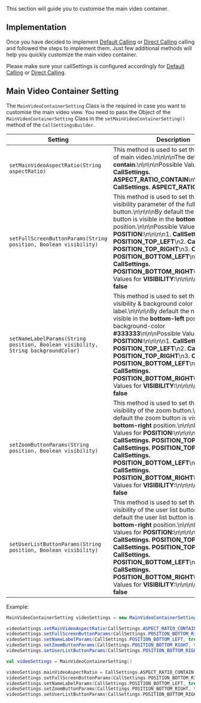 This section will guide you to customise the main video container.

## Implementation

Once you have decided to implement [Default Calling](https://app.developerhub.io/cometchat-documentation/v3/android-chat-sdk/calling-default-calling) or [Direct Calling](https://app.developerhub.io/cometchat-documentation/v3/android-chat-sdk/calling-direct-calling) calling and followed the steps to implement them. Just few additional methods will help you quickly customize the main video container.

Please make sure your callSettings is configured accordingly for [Default Calling](https://app.developerhub.io/cometchat-documentation/v3/android-chat-sdk/calling-default-calling) or [Direct Calling](https://app.developerhub.io/cometchat-documentation/v3/android-chat-sdk/calling-direct-calling).

## Main Video Container Setting

The `MainVideoContainerSetting` Class is the required in case you want to customise the main video view. You need to pass the Object of the `MainVideoContainerSetting` Class in the `setMainVideoContainerSetting()` method of the `CallSettingsBuilder`.

| Setting | Description | 
| ---- | ---- | 
| `setMainVideoAspectRatio(String aspectRatio)` | This method is used to set the aspect ratio of main video.\n\n\n\nThe default value is **contain.**\n\n\n\nPossible Values:\n\n\n\n**1. CallSettings. ASPECT_RATIO_CONTAIN**\n\n\n**2. CallSettings. ASPECT_RATIO_COVER** | 
| `setFullScreenButtonParams(String position, Boolean visibility)` | This method is used to set the position & visibility parameter of the full screen button.\n\n\n\nBy default the full screen button is visible in the **bottom-right** position.\n\n\nPossible Values for **POSITION:**\n\n\n\n1. **CallSettings. POSITION_TOP_LEFT**\n2. **CallSettings. POSITION_TOP_RIGHT**\n3. **CallSettings. POSITION_BOTTOM_LEFT**\n4. **CallSettings. POSITION_BOTTOM_RIGHT**\n\n\nPossible Values for **VISIBILITY:**\n\n\n\n1. **true**\n2. **false** | 
| `setNameLabelParams(String position, Boolean visibility, String backgroundColor)` | This method is used to set the position, visibility & background color of the name label.\n\n\n\nBy default the name label is visible in the **bottom-left** position with a background-color **#333333**\n\n\nPossible Values for **POSITION:**\n\n\n\n1. **CallSettings. POSITION_TOP_LEFT**\n2. **CallSettings. POSITION_TOP_RIGHT**\n3. **CallSettings. POSITION_BOTTOM_LEFT**\n4. **CallSettings. POSITION_BOTTOM_RIGHT**\n\n\nPossible Values for **VISIBILITY:**\n\n\n\n1. **true**\n2. **false** | 
| `setZoomButtonParams(String position, Boolean visibility)` | This method is used to set the position, visibility of the zoom button.\n\n\n\nBy default the zoom button is visible in the **bottom-right** position.\n\n\nPossible Values for **POSITION:**\n\n\n\n1. **CallSettings. POSITION_TOP_LEFT**\n2. **CallSettings. POSITION_TOP_RIGHT**\n3. **CallSettings. POSITION_BOTTOM_LEFT**\n4. **CallSettings. POSITION_BOTTOM_RIGHT**\n\n\nPossible Values for **VISIBILITY:**\n\n\n\n1. **true**\n2. **false** | 
| `setUserListButtonParams(String position, Boolean visibility)` | This method is used to set the position, visibility of the user list button.\n\n\n\nBy default the user list button is visible in the **bottom-right** position.\n\n\nPossible Values for **POSITION:**\n\n\n\n1. **CallSettings. POSITION_TOP_LEFT**\n2. **CallSettings. POSITION_TOP_RIGHT**\n3. **CallSettings. POSITION_BOTTOM_LEFT**\n4. **CallSettings. POSITION_BOTTOM_RIGHT**\n\n\nPossible Values for **VISIBILITY:**\n\n\n\n1. **true**\n2. **false** | 


Example:

```java
MainVideoContainerSetting videoSettings = new MainVideoContainerSetting();

videoSettings.setMainVideoAspectRatio(CallSettings.ASPECT_RATIO_CONTAIN);
videoSettings.setFullScreenButtonParams(CallSettings.POSITION_BOTTOM_RIGHT, true);
videoSettings.setNameLabelParams(CallSettings.POSITION_BOTTOM_LEFT, true, "#333333");
videoSettings.setZoomButtonParams(CallSettings.POSITION_BOTTOM_RIGHT, true);
videoSettings.setUserListButtonParams(CallSettings.POSITION_BOTTOM_RIGHT, true);
```

```kotlin
val videoSettings = MainVideoContainerSetting()

videoSettings.mainVideoAspectRatio = CallSettings.ASPECT_RATIO_CONTAIN
videoSettings.setFullScreenButtonParams(CallSettings.POSITION_BOTTOM_RIGHT, true)
videoSettings.setNameLabelParams(CallSettings.POSITION_BOTTOM_LEFT, true, "#333333")
videoSettings.setZoomButtonParams(CallSettings.POSITION_BOTTOM_RIGHT, true)
videoSettings.setUserListButtonParams(CallSettings.POSITION_BOTTOM_RIGHT, true)
```

